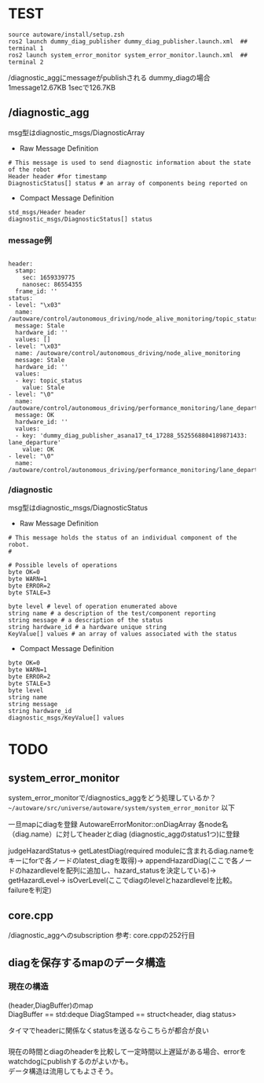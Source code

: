 # TEST

```
source autoware/install/setup.zsh
ros2 launch dummy_diag_publisher dummy_diag_publisher.launch.xml  ## terminal 1
ros2 launch system_error_monitor system_error_monitor.launch.xml  ## terminal 2
```

/diagnostic_aggにmessageがpublishされる
dummy_diagの場合1message12.67KB 1secで126.7KB

## /diagnostic_agg
msg型はdiagnostic_msgs/DiagnosticArray

- Raw Message Definition
```
# This message is used to send diagnostic information about the state of the robot
Header header #for timestamp
DiagnosticStatus[] status # an array of components being reported on
```
- Compact Message Definition
```
std_msgs/Header header
diagnostic_msgs/DiagnosticStatus[] status
```

### message例
```

header:
  stamp:
    sec: 1659339775
    nanosec: 86554355
  frame_id: ''
status:
- level: "\x03"
  name: /autoware/control/autonomous_driving/node_alive_monitoring/topic_status
  message: Stale
  hardware_id: ''
  values: []
- level: "\x03"
  name: /autoware/control/autonomous_driving/node_alive_monitoring
  message: Stale
  hardware_id: ''
  values:
  - key: topic_status
    value: Stale
- level: "\0"
  name: /autoware/control/autonomous_driving/performance_monitoring/lane_departure
  message: OK
  hardware_id: ''
  values:
  - key: 'dummy_diag_publisher_asana17_t4_17288_5525568804189871433: lane_departure'
    value: OK
- level: "\0"
  name: /autoware/control/autonomous_driving/performance_monitoring/lane_departure/dummy_diag_publisher_asana17_t4_17288_552556880418987...
```

### /diagnostic
msg型はdiagnostic_msgs/DiagnosticStatus


- Raw Message Definition
```
# This message holds the status of an individual component of the robot.
# 

# Possible levels of operations
byte OK=0
byte WARN=1
byte ERROR=2
byte STALE=3

byte level # level of operation enumerated above 
string name # a description of the test/component reporting
string message # a description of the status
string hardware_id # a hardware unique string
KeyValue[] values # an array of values associated with the status
```

- Compact Message Definition
```
byte OK=0
byte WARN=1
byte ERROR=2
byte STALE=3
byte level
string name
string message
string hardware_id
diagnostic_msgs/KeyValue[] values
```

# TODO

## system_error_monitor
system_error_monitorで/diagnostics_aggをどう処理しているか？  
`~/autoware/src/universe/autoware/system/system_error_monitor` 以下

一旦mapにdiagを登録 AutowareErrorMonitor::onDiagArray 各node名（diag.name）に対してheaderとdiag (diagnostic_aggのstatus1つ)に登録

judgeHazardStatus→ getLatestDiag(required moduleに含まれるdiag.nameをキーにforで各ノードのlatest_diagを取得)→ appendHazardDiag(ここで各ノードのhazardlevelを配列に追加し、hazard_statusを決定している)→ getHazardLevel→ isOverLevel(ここでdiagのlevelとhazardlevelを比較。failureを判定)

## core.cpp
/diagnostic_aggへのsubscription 参考: core.cppの252行目


## diagを保存するmapのデータ構造

### 現在の構造
(header,DiagBuffer)のmap  
DiagBuffer == std:deque<DiagStamped>
DiagStamped == struct<header, diag status>

タイマでheaderに関係なくstatusを送るならこちらが都合が良い

###

現在の時間とdiagのheaderを比較して一定時間以上遅延がある場合、errorをwatchdogにpublishするのがよいかも。  
データ構造は流用してもよさそう。

